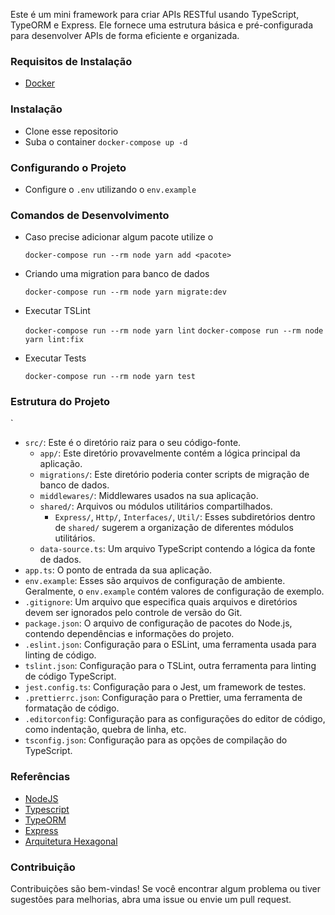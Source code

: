 Este é um mini framework para criar APIs RESTful usando TypeScript, TypeORM e Express. Ele fornece uma estrutura básica e pré-configurada para desenvolver APIs de forma eficiente e organizada.

### Requisitos de Instalação

-   [Docker](https://www.docker.com/)

### Instalação

-   Clone esse repositorio
-   Suba o container `docker-compose up -d`

### Configurando o Projeto

-   Configure o `.env` utilizando o `env.example`

### Comandos de Desenvolvimento

-   Caso precise adicionar algum pacote utilize o
    
    `docker-compose run --rm node yarn add <pacote>`

-   Criando uma migration para banco de dados

    `docker-compose run --rm node yarn migrate:dev`

-   Executar TSLint

    `docker-compose run --rm node yarn lint`
    `docker-compose run --rm node yarn lint:fix`

-   Executar Tests

    `docker-compose run --rm node yarn test`

### Estrutura do Projeto
`
- `src/`: Este é o diretório raiz para o seu código-fonte.
  - `app/`: Este diretório provavelmente contém a lógica principal da aplicação.
  - `migrations/`: Este diretório poderia conter scripts de migração de banco de dados.
  - `middlewares/`: Middlewares usados na sua aplicação.
  - `shared/`: Arquivos ou módulos utilitários compartilhados.
    - `Express/`, `Http/`, `Interfaces/`, `Util/`: Esses subdiretórios dentro de `shared/` sugerem a organização de diferentes módulos utilitários.
  - `data-source.ts`: Um arquivo TypeScript contendo a lógica da fonte de dados.
- `app.ts`: O ponto de entrada da sua aplicação.
- `env.example`: Esses são arquivos de configuração de ambiente. Geralmente, o `env.example` contém valores de configuração de exemplo.
- `.gitignore`: Um arquivo que especifica quais arquivos e diretórios devem ser ignorados pelo controle de versão do Git.
- `package.json`: O arquivo de configuração de pacotes do Node.js, contendo dependências e informações do projeto.
- `.eslint.json`: Configuração para o ESLint, uma ferramenta usada para linting de código.
- `tslint.json`: Configuração para o TSLint, outra ferramenta para linting de código TypeScript.
- `jest.config.ts`: Configuração para o Jest, um framework de testes.
- `.prettierrc.json`: Configuração para o Prettier, uma ferramenta de formatação de código.
- `.editorconfig`: Configuração para as configurações do editor de código, como indentação, quebra de linha, etc.
- `tsconfig.json`: Configuração para as opções de compilação do TypeScript.

### Referências

-   [NodeJS](https://nodejs.org/en/)
-   [Typescript](https://www.typescriptlang.org/)
-   [TypeORM](https://typeorm.io/)
-   [Express](https://expressjs.com/pt-br/)
-   [Arquitetura Hexagonal](https://engsoftmoderna.info/artigos/arquitetura-hexagonal.html)

### Contribuição

Contribuições são bem-vindas! Se você encontrar algum problema ou tiver sugestões para melhorias, abra uma issue ou envie um pull request.
